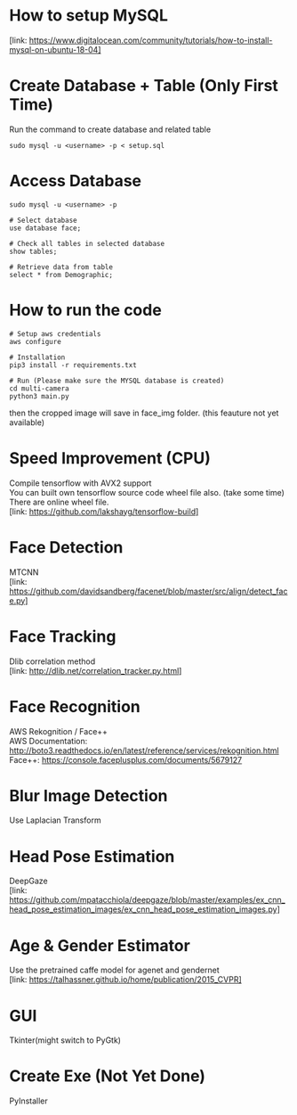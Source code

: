 # How to setup MySQL
[link: https://www.digitalocean.com/community/tutorials/how-to-install-mysql-on-ubuntu-18-04]

# Create Database + Table (Only First Time)
Run the command to create database and related table
```
sudo mysql -u <username> -p < setup.sql  
```
# Access Database
```
sudo mysql -u <username> -p

# Select database
use database face;

# Check all tables in selected database
show tables;

# Retrieve data from table
select * from Demographic;
```

# How to run the code
```
# Setup aws credentials  
aws configure  

# Installation   
pip3 install -r requirements.txt  

# Run (Please make sure the MYSQL database is created)  
cd multi-camera 
python3 main.py  
```

then the cropped image will save in face_img folder. (this feauture not yet available)  

# Speed Improvement (CPU)
Compile tensorflow with AVX2 support  
You can built own tensorflow source code wheel file also. (take some time)  
There are online wheel file.  
[link: https://github.com/lakshayg/tensorflow-build]

# Face Detection
MTCNN  
[link: https://github.com/davidsandberg/facenet/blob/master/src/align/detect_face.py]

# Face Tracking
Dlib correlation method  
[link: http://dlib.net/correlation_tracker.py.html]

# Face Recognition
AWS Rekognition / Face++  
AWS Documentation: http://boto3.readthedocs.io/en/latest/reference/services/rekognition.html  
Face++: https://console.faceplusplus.com/documents/5679127  

# Blur Image Detection
Use Laplacian Transform  

# Head Pose Estimation
DeepGaze  
[link: https://github.com/mpatacchiola/deepgaze/blob/master/examples/ex_cnn_head_pose_estimation_images/ex_cnn_head_pose_estimation_images.py]  

# Age & Gender Estimator
Use the pretrained caffe model for agenet and gendernet  
[link: https://talhassner.github.io/home/publication/2015_CVPR]

# GUI
Tkinter(might switch to PyGtk)  

# Create Exe (Not Yet Done)
PyInstaller
